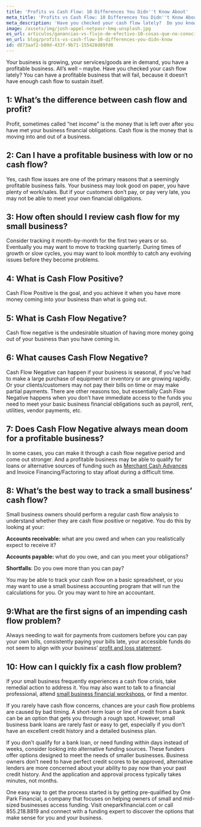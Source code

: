 ```yaml
---
title: 'Profits vs Cash Flow: 10 Differences You Didn''t Know About'
meta_title: 'Profits vs Cash Flow: 10 Differences You Didn''t Know About'
meta_description: 'Have you checked your cash flow lately?  Do you know if you have enough cash flow to sustain it? Here are 10 things you probably didn''t know about profits vs. cash flow.'
image: /assets/img/josh-appel-netpasr-bmq-unsplash.jpg
es_url: articulos/ganancias-vs-flujo-de-efectivo-10-cosas-que-no-conocias
en_url: blog/profits-vs-cash-flow-10-differences-you-didn-know
id: d873aaf2-b80d-433f-9b71-155428d89fd6
---
```

<p>Your business is growing, your services/goods are in demand, you have a profitable business. All&rsquo;s well &ndash; maybe. Have you checked your cash flow lately? You can have a profitable business that will fail, because it doesn&rsquo;t have enough cash flow to sustain itself.</p>

## 1: What&rsquo;s the difference between cash flow and profit?

<p>Profit, sometimes called &ldquo;net income&rdquo; is the money that is left over after you have met your business financial obligations. Cash flow is the money that is moving into and out of a business.</p>

## 2: Can I have a profitable business with low or no cash flow?

<p>Yes, cash flow issues are one of the primary reasons that a seemingly profitable business fails. Your business may look good on paper, you have plenty of work/sales. But if your customers don&rsquo;t pay, or pay very late, you may not be able to meet your own financial obligations.</p>

## 3: How often should I review cash flow for my small business? 

<p>Consider tracking it month-by-month for the first two years or so. Eventually you may want to move to tracking quarterly. During times of growth or slow cycles, you may want to look monthly to catch any evolving issues before they become problems.</p>

## 4: What is Cash Flow Positive?

<p>Cash Flow Positive is the goal, and you achieve it when you have more money coming into your business than what is going out.</p>

## 5: What is Cash Flow Negative? 

<p>Cash flow negative is the undesirable situation of having more money going out of your business than you have coming in.</p>

## 6: What causes Cash Flow Negative?

<p>Cash Flow Negative can happen if your business is seasonal, if you&rsquo;ve had to make a large purchase of equipment or inventory or are growing rapidly. Or your clients/customers may not pay their bills on time or may make partial payments. There are other reasons too, but essentially Cash Flow Negative happens when you don&rsquo;t have immediate access to the funds you need to meet your basic business financial obligations such as payroll, rent, utilities, vendor payments, etc.</p>

## 7: Does Cash Flow Negative always mean doom for a profitable business? 

<p>In some cases, you can make it through a cash flow negative period and come out stronger. And a profitable business may be able to qualify for loans or alternative sources of funding such as <a href="https://www.oneparkfinancial.com/blog/do-merchant-cash-advances-mca-provide-fast-business-cash">Merchant Cash Advances </a>and Invoice Financing/Factoring to stay afloat during a difficult time.</p>

## 8: What&rsquo;s the best way to track a small business&rsquo; cash flow?

<p>Small business owners should perform a regular cash flow analysis to understand whether they are cash flow positive or negative. You do this by looking at your:</p>


<p><strong>Accounts receivable:</strong> what are you owed and when can you realistically expect to receive it?</p>
<p><strong>Accounts payable: </strong>what do you owe, and can you meet your obligations?</p>
<p><strong>Shortfalls</strong>: Do you owe more than you can pay?</p>

<p>You may be able to track your cash flow on a basic spreadsheet, or you may want to use a small business accounting program that will run the calculations for you. Or you may want to hire an accountant.</p>

## 9:What are the first signs of an impending cash flow problem?

<p>Always needing to wait for payments from customers before you can pay your own bills, consistently paying your bills late, your accessible funds do not seem to align with your business&rsquo; <a href="https://www.oneparkfinancial.com/blog/understanding-your-small-business-profit-and-loss-statement">profit and loss statement</a>.</p>

## 10: How can I quickly fix a cash flow problem?

<p>If your small business frequently experiences a cash flow crisis, take remedial action to address it. You may also want to talk to a financial professional, attend <a href="https://www.sba.gov/learning-center">small business financial workshops</a>, or find a mentor.</p>

<p>If you rarely have cash flow concerns, chances are your cash flow problems are caused by bad timing. A short-term loan or line of credit from a bank can be an option that gets you through a rough spot. However, small business bank loans are rarely fast or easy to get, especially if you don&rsquo;t have an excellent credit history and a detailed business plan.</p>

<p>If you don&rsquo;t qualify for a bank loan, or need funding within days instead of weeks, consider looking into alternative funding sources. These funders offer options designed to meet the needs of smaller businesses. Business owners don&rsquo;t need to have perfect credit scores to be approved, alternative lenders are more concerned about your ability to pay now than your past credit history. And the application and approval process typically takes minutes, not months.</p>

<p>One easy way to get the process started is by getting pre-qualified by One Park Financial, a company that focuses on helping owners of small and mid-sized businesses access funding. Visit oneparkfinancial.com or call 855.218.8819 and connect with a funding expert to discover the options that make sense for you and your business.</p>